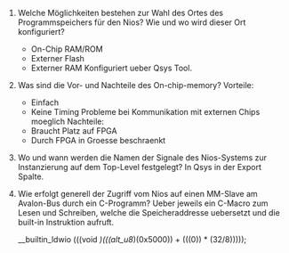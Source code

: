 1. Welche Möglichkeiten bestehen zur Wahl des Ortes des Programmspeichers für den Nios? Wie und wo wird dieser Ort konfiguriert?
   - On-Chip RAM/ROM
   - Externer Flash
   - Externer RAM
   Konfiguriert ueber Qsys Tool.

2. Was sind die Vor- und Nachteile des On-chip-memory?
  Vorteile:
    - Einfach
    - Keine Timing Probleme bei Kommunikation mit externen Chips moeglich
  Nachteile:
    - Braucht Platz auf FPGA
    - Durch FPGA in Groesse beschraenkt

3. Wo und wann werden die Namen der Signale des Nios-Systems zur Instanzierung auf dem Top-Level festgelegt?
  In Qsys in der Export Spalte.

4. Wie erfolgt generell der Zugriff vom Nios auf einen MM-Slave am Avalon-Bus durch ein C-Programm?
  Ueber jeweils ein C-Macro zum Lesen und Schreiben, welche die Speicheraddresse uebersetzt und die built-in Instruktion aufruft.

  	__builtin_ldwio (((void *)(((alt_u8*)(0x5000)) + (((0)) * (32/8)))));

